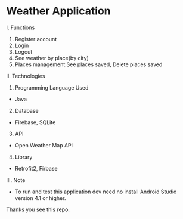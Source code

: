
# Weather Application
I. Functions

1. Register account
2. Login
3. Logout
4. See weather by place(by city)
5. Places management:See places saved, Delete places saved

II. Technologies
1. Programming Language Used
  - Java
2. Database
  - Firebase, SQLite
3. API
  - Open Weather Map API
4. Library
  - Retrofit2, Firbase

III. Note
  - To run and test this application dev need no install Android Studio version 4.1 or higher.

Thanks you see this repo.
